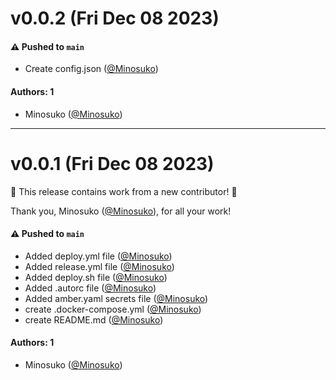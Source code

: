 # v0.0.2 (Fri Dec 08 2023)

#### ⚠️ Pushed to `main`

- Create config.json ([@Minosuko](https://github.com/Minosuko))

#### Authors: 1

- Minosuko ([@Minosuko](https://github.com/Minosuko))

---

# v0.0.1 (Fri Dec 08 2023)

:tada: This release contains work from a new contributor! :tada:

Thank you, Minosuko ([@Minosuko](https://github.com/Minosuko)), for all your work!

#### ⚠️ Pushed to `main`

- Added deploy.yml file ([@Minosuko](https://github.com/Minosuko))
- Added release.yml file ([@Minosuko](https://github.com/Minosuko))
- Added deploy.sh file ([@Minosuko](https://github.com/Minosuko))
- Added .autorc file ([@Minosuko](https://github.com/Minosuko))
- Added amber.yaml secrets file ([@Minosuko](https://github.com/Minosuko))
- create .docker-compose.yml ([@Minosuko](https://github.com/Minosuko))
- create README.md ([@Minosuko](https://github.com/Minosuko))

#### Authors: 1

- Minosuko ([@Minosuko](https://github.com/Minosuko))
